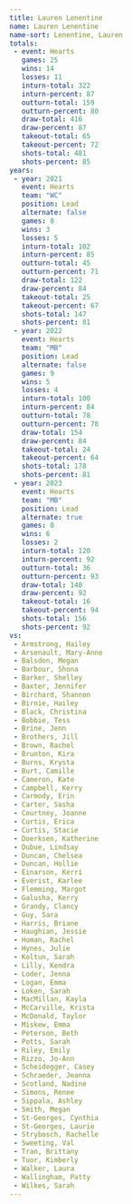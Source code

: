 ```yaml
---
title: Lauren Lenentine
name: Lauren Lenentine
name-sort: Lenentine, Lauren
totals:
 - event: Hearts
   games: 25
   wins: 14
   losses: 11
   inturn-total: 322
   inturn-percent: 87
   outturn-total: 159
   outturn-percent: 80
   draw-total: 416
   draw-percent: 87
   takeout-total: 65
   takeout-percent: 72
   shots-total: 481
   shots-percent: 85
years:
 - year: 2021
   event: Hearts
   team: "WC"
   position: Lead
   alternate: false
   games: 8
   wins: 3
   losses: 5
   inturn-total: 102
   inturn-percent: 85
   outturn-total: 45
   outturn-percent: 71
   draw-total: 122
   draw-percent: 84
   takeout-total: 25
   takeout-percent: 67
   shots-total: 147
   shots-percent: 81
 - year: 2022
   event: Hearts
   team: "MB"
   position: Lead
   alternate: false
   games: 9
   wins: 5
   losses: 4
   inturn-total: 100
   inturn-percent: 84
   outturn-total: 78
   outturn-percent: 78
   draw-total: 154
   draw-percent: 84
   takeout-total: 24
   takeout-percent: 64
   shots-total: 178
   shots-percent: 81
 - year: 2023
   event: Hearts
   team: "MB"
   position: Lead
   alternate: true
   games: 8
   wins: 6
   losses: 2
   inturn-total: 120
   inturn-percent: 92
   outturn-total: 36
   outturn-percent: 93
   draw-total: 140
   draw-percent: 92
   takeout-total: 16
   takeout-percent: 94
   shots-total: 156
   shots-percent: 92
vs:
 - Armstrong, Hailey
 - Arsenault, Mary-Anne
 - Balsdon, Megan
 - Barbour, Shona
 - Barker, Shelley
 - Baxter, Jennifer
 - Birchard, Shannon
 - Birnie, Hailey
 - Black, Christina
 - Bobbie, Tess
 - Brine, Jenn
 - Brothers, Jill
 - Brown, Rachel
 - Brunton, Kira
 - Burns, Krysta
 - Burt, Camille
 - Cameron, Kate
 - Campbell, Kerry
 - Carmody, Erin
 - Carter, Sasha
 - Courtney, Joanne
 - Curtis, Erica
 - Curtis, Stacie
 - Doerksen, Katherine
 - Dubue, Lindsay
 - Duncan, Chelsea
 - Duncan, Hollie
 - Einarson, Kerri
 - Everist, Karlee
 - Flemming, Margot
 - Galusha, Kerry
 - Grandy, Clancy
 - Guy, Sara
 - Harris, Briane
 - Haughian, Jessie
 - Homan, Rachel
 - Hynes, Julie
 - Koltun, Sarah
 - Lilly, Kendra
 - Loder, Jenna
 - Logan, Emma
 - Loken, Sarah
 - MacMillan, Kayla
 - McCarville, Krista
 - McDonald, Taylor
 - Miskew, Emma
 - Peterson, Beth
 - Potts, Sarah
 - Riley, Emily
 - Rizzo, Jo-Ann
 - Scheidegger, Casey
 - Schraeder, Jeanna
 - Scotland, Nadine
 - Simons, Renee
 - Sippala, Ashley
 - Smith, Megan
 - St-Georges, Cynthia
 - St-Georges, Laurie
 - Strybosch, Rachelle
 - Sweeting, Val
 - Tran, Brittany
 - Tuor, Kimberly
 - Walker, Laura
 - Wallingham, Patty
 - Wilkes, Sarah
---
```

